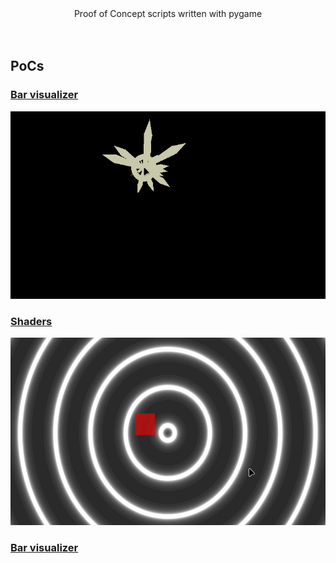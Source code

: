 <div align="center">
   <h>Proof of Concept scripts written with pygame</h>
   <br>
   <br>
   <br>
</div>

## PoCs

### [Bar visualizer](https://github.com/blankRiot96/pygame-poc/tree/main/poc/sparks)

<img height=300 src="https://raw.githubusercontent.com/blankRiot96/pygame-poc/main/screenshots/sparks.gif">

### [Shaders](https://github.com/blankRiot96/pygame-poc/tree/main/poc/shaders)

<img height=300 src="https://raw.githubusercontent.com/blankRiot96/pygame-poc/main/screenshots/shaders.gif">

### [Bar visualizer](https://github.com/blankRiot96/pygame-poc/tree/main/poc/bar-viz)
